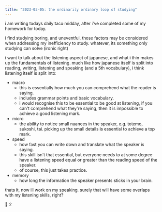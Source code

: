 ```yaml
---
title: "2023-03-05: the ordinarily ordinary loop of studying"
---
```


i am writing todays daily taco midday, after i've completed some of my homework for today.

i find studying boring, and uneventful. those factors may be considered when addressing my inefficiency to study. whatever, its something only studying can solve (ironic right)

i want to talk about the listening aspect of japanese, and what i thin makes up the fundamentals of listening. much like how japanese itself is split into reading, writing, listening and speaking (and a 5th vocabulary), i think listening itself is split into:
- macro
	- this is essentially how much you can comprehend what the reader is saying. 
	- includes grammar points and basic vocabulary.
	- i would recognise this to be essential to be good at listening, if you can't comprehend what they're saying, then it is impossible to achieve a good listening mark.
- micro
	- the ability to notice small nuances in the speaker, e.g. totemo, sukoshi, tai. picking up the small details is essential to achieve a top mark.
- speed
	- how fast you can write down and translate what the speaker is saying.
	- this skill isn't that essential, but everyone needs to at some degree have a listening speed equal or greater than the reading speed of the speaker.
	- of course, this just takes practice.
- memory
	- how long the information the speaker presents sticks in your brain.

thats it, now ill work on my speaking. surely that will have some overlaps with my listening skills, right?

🌮 2